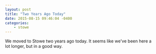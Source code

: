 ```yaml
---
layout: post
title: "Two Years Ago Today"
date: 2015-08-15 09:46:04 -0400
categories: 
    - stowe
---
```

We moved to Stowe two years ago today. It seems like we've been here a lot longer, but in a good way. 
